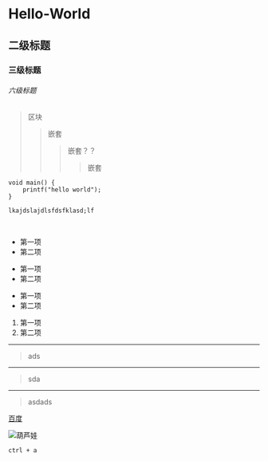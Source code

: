 # Hello-World
## 二级标题
### 三级标题
###### 六级标题

> 区块
>> 嵌套
>>> 嵌套？？
>>>> 嵌套


    void main() {
        printf("hello world");
    }
  
    lkajdslajdlsfdsfklasd;lf
    
    
    
- 第一项
- 第二项

+ 第一项
+ 第二项

* 第一项
* 第二项

1. 第一项
2. 第二项

****

> ads

-----------------------------------------------

>sda

________________________

> asdads

[百度](http:://www.baidu.com)

![葫芦娃](http://img5.imgtn.bdimg.com/it/u=2520536666,1269032613&fm=23&gp=0.jpg)

`ctrl + a`
